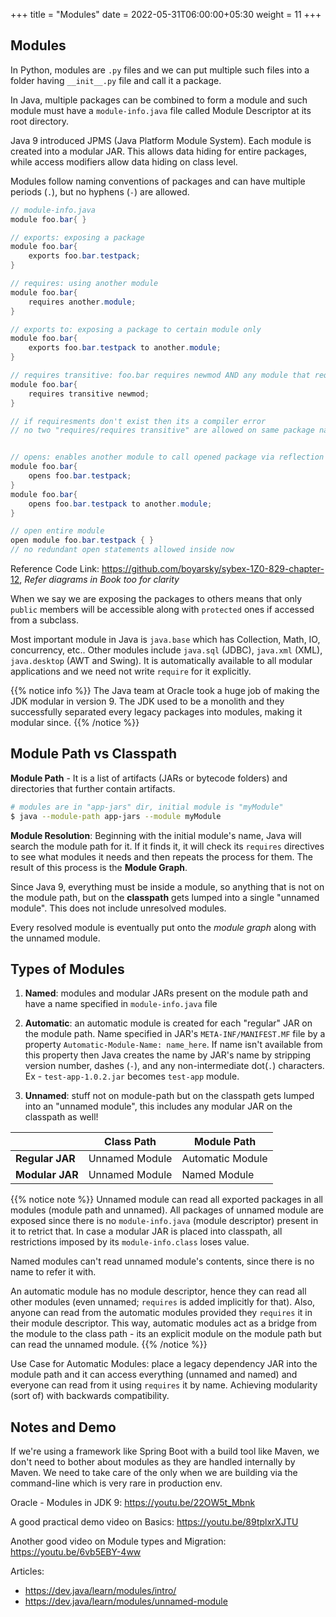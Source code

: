 +++
title = "Modules"
date =  2022-05-31T06:00:00+05:30
weight = 11
+++

## Modules
In Python, modules are `.py` files and we can put multiple such files into a folder having `__init__.py` file and call it a package.

In Java, multiple packages can be combined to form a module and such module must have a `module-info.java` file called Module Descriptor at its root directory.

Java 9 introduced JPMS (Java Platform Module System). Each module is created into a modular JAR. This allows data hiding for entire packages, while access modifiers allow data hiding on class level.

Modules follow naming conventions of packages and can have multiple periods (`.`), but no hyphens (`-`) are allowed.

```java
// module-info.java
module foo.bar{ }

// exports: exposing a package
module foo.bar{
	exports foo.bar.testpack;
}

// requires: using another module
module foo.bar{
	requires another.module;
}

// exports to: exposing a package to certain module only
module foo.bar{
	exports foo.bar.testpack to another.module;
}

// requires transitive: foo.bar requires newmod AND any module that requires (include) foo.bar will also automatically requires (include) newmod module
module foo.bar{
	requires transitive newmod;
}

// if requiresments don't exist then its a compiler error
// no two "requires/requires transitive" are allowed on same package name in the same module since its redundant


// opens: enables another module to call opened package via reflection
module foo.bar{
	opens foo.bar.testpack;
}
module foo.bar{
	opens foo.bar.testpack to another.module;
}

// open entire module
open module foo.bar.testpack { }
// no redundant open statements allowed inside now
```

Reference Code Link: https://github.com/boyarsky/sybex-1Z0-829-chapter-12, _Refer diagrams in Book too for clarity_

When we say we are exposing the packages to others means that only `public` members will be accessible along with `protected` ones if accessed from a subclass.

Most important module in Java is `java.base` which has Collection, Math, IO, concurrency, etc.. Other modules include `java.sql` (JDBC), `java.xml` (XML), `java.desktop` (AWT and Swing). It is automatically available to all modular applications and we need not write `require` for it explicitly. 

{{% notice info %}}
The Java team at Oracle took a huge job of making the JDK modular in version 9. The JDK used to be a monolith and they successfully separated every legacy packages into modules, making it modular since.
{{% /notice %}}

## Module Path vs Classpath
**Module Path** - It is a list of artifacts (JARs or bytecode folders) and directories that further contain artifacts.

```sh
# modules are in "app-jars" dir, initial module is "myModule"
$ java --module-path app-jars --module myModule
```

**Module Resolution**: Beginning with the initial module's name, Java will search the module path for it. If it finds it, it will check its `requires` directives to see what modules it needs and then repeats the process for them. The result of this process is the **Module Graph**.

Since Java 9, everything must be inside a module, so anything that is not on the module path, but on the **classpath** gets lumped into a single "unnamed module". This does not include unresolved modules.

Every resolved module is eventually put onto the _module graph_ along with the unnamed module.

## Types of Modules

1. **Named**: modules and modular JARs present on the module path and have a name specified in `module-info.java` file

2. **Automatic**: an automatic module is created for each "regular" JAR on the module path. Name specified in JAR's `META-INF/MANIFEST.MF` file by a property `Automatic-Module-Name: name_here`. If name isn't available from this property then Java creates the name by JAR's name by stripping version number, dashes (`-`), and any non-intermediate dot(`.`) characters. Ex - `test-app-1.0.2.jar` becomes `test-app` module.

3. **Unnamed**: stuff not on module-path but on the classpath gets lumped into an "unnamed module", this includes any modular JAR on the classpath as well! 

|   	|   Class Path	|   Module Path	|
|---	|---	|---	|
|  **Regular JAR** 	|   Unnamed Module	|  Automatic Module |
|  **Modular JAR** 	|   Unnamed Module	|  Named Module 	|

{{% notice note %}}
Unnamed module can read all exported packages in all modules (module path and unnamed). All packages of unnamed module are exposed since there is no `module-info.java` (module descriptor) present in it to retrict that. In case a modular JAR is placed into classpath, all restrictions imposed by its `module-info.class` loses value.

Named modules can't read unnamed module's contents, since there is no name to refer it with.

An automatic module has no module descriptor, hence they can read all other modules (even unnamed; `requires` is added implicitly for that). Also, anyone can read from the automatic modules provided they `requires` it in their module descriptor. This way, automatic modules act as a bridge from the module to the class path - its an explicit module on the module path but can read the unnamed module.
{{% /notice %}}

Use Case for Automatic Modules: place a legacy dependency JAR into the module path and it can access everything (unnamed and named) and everyone can read from it using `requires` it by name. Achieving modularity (sort of) with backwards compatibility.

## Notes and Demo
If we're using a framework like Spring Boot with a build tool like Maven, we don't need to bother about modules as they are handled internally by Maven. We need to take care of the only when we are building via the command-line which is very rare in production env.

Oracle - Modules in JDK 9: https://youtu.be/22OW5t_Mbnk

A good practical demo video on Basics: https://youtu.be/89tplxrXJTU

Another good video on Module types and Migration: https://youtu.be/6vb5EBY-4ww

Articles:
- https://dev.java/learn/modules/intro/
- https://dev.java/learn/modules/unnamed-module